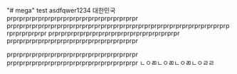 "# mega" 
test
asdfqwer1234
대한민국
prprprprprprprprprprprprprprprprprprprprpr
prprprprprprprprprprprprprprprprprprprprprprprprprprprprprprprprprprprprprprprprprpr
prprprprprprprprprprprprprprprprprprprprpr
prprprprprprprprprprprprprprprprprprprprpr

prprprprprprprprprprprprprprprprprprprprpr
prprprprprprprprprprprprprprprprprprprprpr
ㄴㅇㄻㄴㅇㄻㄴㅇㄻㄴㅇㄹㄹ
